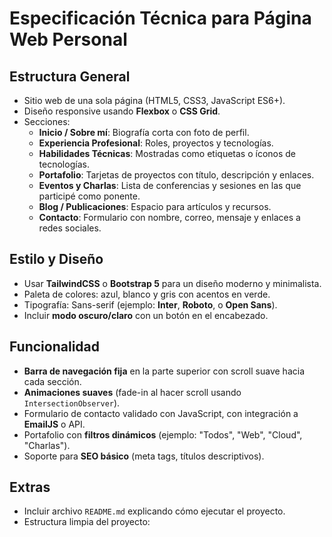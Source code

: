 # Especificación Técnica para Página Web Personal

## Estructura General
- Sitio web de una sola página (HTML5, CSS3, JavaScript ES6+).
- Diseño responsive usando **Flexbox** o **CSS Grid**.
- Secciones:
  - **Inicio / Sobre mí**: Biografía corta con foto de perfil.
  - **Experiencia Profesional**: Roles, proyectos y tecnologías.
  - **Habilidades Técnicas**: Mostradas como etiquetas o íconos de tecnologías.
  - **Portafolio**: Tarjetas de proyectos con título, descripción y enlaces.
  - **Eventos y Charlas**: Lista de conferencias y sesiones en las que participé como ponente.
  - **Blog / Publicaciones**: Espacio para artículos y recursos.
  - **Contacto**: Formulario con nombre, correo, mensaje y enlaces a redes sociales.

## Estilo y Diseño
- Usar **TailwindCSS** o **Bootstrap 5** para un diseño moderno y minimalista.
- Paleta de colores: azul, blanco y gris con acentos en verde.
- Tipografía: Sans-serif (ejemplo: **Inter**, **Roboto**, o **Open Sans**).
- Incluir **modo oscuro/claro** con un botón en el encabezado.

## Funcionalidad
- **Barra de navegación fija** en la parte superior con scroll suave hacia cada sección.
- **Animaciones suaves** (fade-in al hacer scroll usando `IntersectionObserver`).
- Formulario de contacto validado con JavaScript, con integración a **EmailJS** o API.
- Portafolio con **filtros dinámicos** (ejemplo: "Todos", "Web", "Cloud", "Charlas").
- Soporte para **SEO básico** (meta tags, títulos descriptivos).

## Extras
- Incluir archivo `README.md` explicando cómo ejecutar el proyecto.
- Estructura limpia del proyecto: